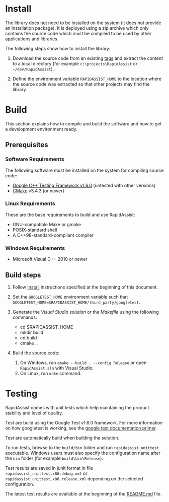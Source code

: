 # Install #

The library does not need to be installed on the system (it does not provide an installation package). It is deployed using a zip archive which only contains the source code which must be compiled to be used by other applications and libraries.

The following steps show how to install the library:

1) Download the source code from an existing [tags](http://github.com/end2endzone/RapidAssist/tags) and extract the content to a local directory (for example `c:\projects\RapidAssist` or `~/dev/RapidAssist`).

2) Define the environment variable `RAPIDASSIST_HOME` to the location where the source code was extracted so that other projects may find the library.




# Build #

This section explains how to compile and build the software and how to get a development environment ready.




## Prerequisites ##


### Software Requirements ###
The following software must be installed on the system for compiling source code:

* [Google C++ Testing Framework v1.6.0](https://github.com/google/googletest/tree/release-1.6.0) (untested with other versions)
* [CMake](http://www.cmake.org/) v3.4.3 (or newer)



### Linux Requirements ###

These are the base requirements to build and use RapidAssist:

  * GNU-compatible Make or gmake
  * POSIX-standard shell
  * A C++98-standard-compliant compiler



### Windows Requirements ###

* Microsoft Visual C++ 2010 or newer




## Build steps ##


1) Follow [Install](#Install) instructions specified at the beginning of this document.

2) Set the `GOOGLETEST_HOME` environment variable such that `GOOGLETEST_HOME=$RAPIDASSIST_HOME/third_party/googletest`.

3) Generate the _Visual Studio solution_ or the _Makefile_ using the following commands:

   * cd $RAPIDASSIST_HOME
   * mkdir build
   * cd build
   * cmake ..

4) Build the source code:
   1) On Windows, run `cmake --build . --config Release` or open `RapidAssist.sln` with Visual Studio.
   2) On Linux, run `make` command.




# Testing #
RapidAssist comes with unit tests which help maintaining the product stability and level of quality.

Test are build using the Google Test v1.6.0 framework. For more information on how googletest is working, see the [google test documentation primer](https://github.com/google/googletest/blob/release-1.8.0/googletest/docs/V1_6_Primer.md).  

Test are automatically build when building the solution.

To run tests, browse to the `build/bin` folder and run `rapidassist_unittest` executable. Windows users must also specify the configuration name after the `bin` folder (for example `build\bin\Release`).

Test results are saved in junit format in file `rapidassist_unittest.x86.debug.xml` or `rapidassist_unittest.x86.release.xml` depending on the selected configuration.

The latest test results are available at the beginning of the [README.md](README.md) file.

